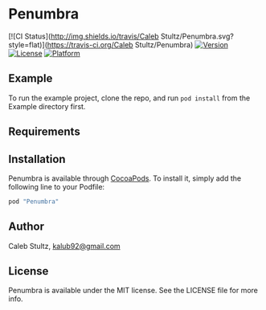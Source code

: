 # Penumbra

[![CI Status](http://img.shields.io/travis/Caleb Stultz/Penumbra.svg?style=flat)](https://travis-ci.org/Caleb Stultz/Penumbra)
[![Version](https://img.shields.io/cocoapods/v/Penumbra.svg?style=flat)](http://cocoapods.org/pods/Penumbra)
[![License](https://img.shields.io/cocoapods/l/Penumbra.svg?style=flat)](http://cocoapods.org/pods/Penumbra)
[![Platform](https://img.shields.io/cocoapods/p/Penumbra.svg?style=flat)](http://cocoapods.org/pods/Penumbra)

## Example

To run the example project, clone the repo, and run `pod install` from the Example directory first.

## Requirements

## Installation

Penumbra is available through [CocoaPods](http://cocoapods.org). To install
it, simply add the following line to your Podfile:

```ruby
pod "Penumbra"
```

## Author

Caleb Stultz, kalub92@gmail.com

## License

Penumbra is available under the MIT license. See the LICENSE file for more info.
